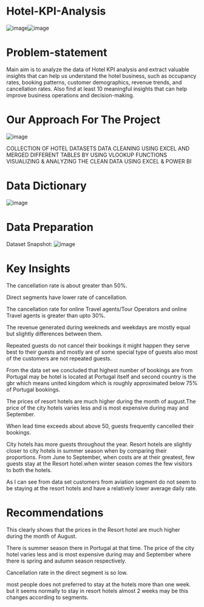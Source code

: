# Hotel-KPI-Analysis


![image](https://github.com/Sudhansu352010/Hotel-KPI-Analysis/assets/131376814/04206930-7f17-4b7f-94af-3421bc6a37df)![image](https://github.com/Sudhansu352010/Hotel-KPI-Analysis/assets/131376814/0308d2ed-8b4e-4af1-b2b7-cd8b613c7356)



# Problem-statement
Main aim is to analyze the data of Hotel KPI analysis and extract valuable insights that can help us understand the hotel business, such as occupancy rates, booking patterns, customer demographics, revenue trends, and cancellation rates.
Also find at least 10 meaningful insights that can help improve business operations and decision-making.

# Our Approach For The Project
![image](https://github.com/Sudhansu352010/Hotel-KPI-Analysis/assets/131376814/8617c359-ae36-4f58-b5ea-23615f0edfef)

COLLECTION OF HOTEL DATASETS
DATA CLEANING USING  EXCEL AND MERGED DIFFERENT TABLES BY USING VLOOKUP FUNCTIONS
VISUALIZING & ANALYZING THE CLEAN DATA USING EXCEL & POWER BI

# Data Dictionary

![image](https://github.com/Sudhansu352010/Hotel-KPI-Analysis/assets/131376814/c1ad384e-0308-45d2-9ce6-d0c7347104ea)

# Data Preparation
Dataset Snapshot:
![image](https://github.com/Sudhansu352010/Hotel-KPI-Analysis/assets/131376814/e36364a7-5df5-4407-9ebf-07b92e8b55db)



# Key Insights

The cancellation rate  is about greater  than 50%.

Direct segments have lower rate of cancellation.

The cancellation rate  for online Travel agents/Tour Operators and online Travel  agents is greater than upto 30%.

The revenue generated during weekneds and weekdays are mostly equal but slightly differences between them.

Repeated guests do not cancel their bookings it might happen they serve best to their guests and mostly are of some special type of guests also most of the customers are not repeated guests.

From the data set we concluded that highest number of bookings are from Portugal may be hotel  is located at Portugal itself and second country is the gbr which means united kingdom which is roughly approximated below 75% of Portugal bookings.

The prices of resort hotels are much higher during the month of august.The price of the city hotels varies less and is most expensive during may and September.

When lead time exceeds about above 50, guests frequently cancelled their bookings.

City hotels has more guests throughout  the year. Resort hotels are slightly closer to city hotels in summer season when by comparing their proportions. From June to September, when costs are at their greatest, few guests stay at the Resort hotel.when  winter season comes the few visitors to both the hotels.

As I can see from data set customers from aviation segment do not seem to be staying at the resort hotels and have a relatively lower average daily rate.

# Recommendations
This clearly shows that the prices in the Resort hotel are much higher during the month of August. 

There is summer season there in Portugal at that time. The price of the city hotel varies less and is most expensive during may and September where there is spring and autumn season respectively.

Cancellation rate in the direct segment is so  low.

most people does not preferred to stay at the hotels more than one week. but it seems normally to stay in resort hotels almost 2 weeks may be this changes according to segments.





